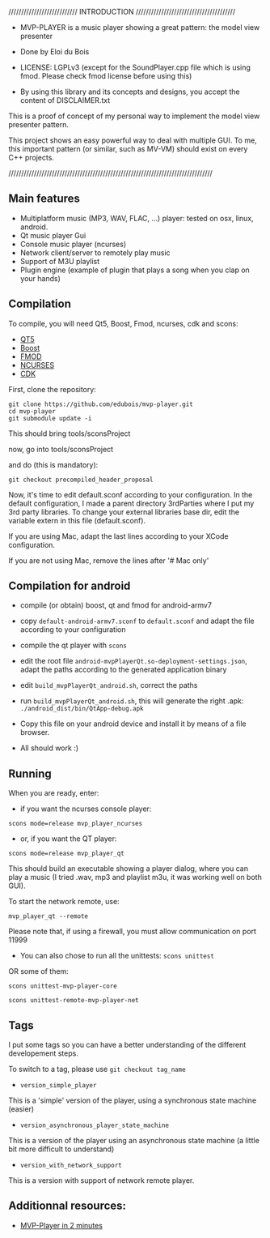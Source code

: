 /////////////////////////// INTRODUCTION ///////////////////////////////////////

* MVP-PLAYER is a music player showing a great pattern: the model view presenter

* Done by Eloi du Bois

* LICENSE: LGPLv3 (except for the SoundPlayer.cpp file which is using fmod. Please check fmod license before using this)

* By using this library and its concepts and designs, you accept the content of DISCLAIMER.txt

This is a proof of concept of my personal way to implement the 
model view presenter pattern.

This project shows an easy powerful way to deal with multiple GUI.
To me, this important pattern (or similar, such as MV-VM) should exist on every C++ projects.

////////////////////////////////////////////////////////////////////////////////

## Main features

* Multiplatform music (MP3, WAV, FLAC, ...) player: tested on osx, linux, android.
* Qt music player Gui
* Console music player (ncurses)
* Network client/server to remotely play music
* Support of M3U playlist
* Plugin engine (example of plugin that plays a song when you clap on your hands)

## Compilation

To compile, you will need Qt5, Boost, Fmod, ncurses, cdk and scons:

* [QT5](http://www.qt.io/download/)
* [Boost](http://www.boost.org/users/download/)
* [FMOD](http://www.fmod.org/)
* [NCURSES](http://ftp.gnu.org/pub/gnu/ncurses/)
* [CDK](http://invisible-island.net/cdk/)


First, clone the repository:

```
git clone https://github.com/edubois/mvp-player.git
cd mvp-player
git submodule update -i
```
This should bring tools/sconsProject

now, go into tools/sconsProject

and do (this is mandatory):

```git checkout precompiled_header_proposal```


Now, it's time to edit default.sconf according to your configuration.
In the default configuration, I made a parent directory 3rdParties where I put
my 3rd party libraries. To change your external libraries base dir, 
edit the variable extern in this file (default.sconf).

If you are using Mac, adapt the last lines according to your
XCode configuration.

If you are not using Mac, remove the lines after '# Mac only'

## Compilation for android

* compile (or obtain) boost, qt and fmod for android-armv7

* copy ```default-android-armv7.sconf``` to ```default.sconf``` and adapt the file according to your configuration

* compile the qt player with ```scons```

* edit the root file ```android-mvpPlayerQt.so-deployment-settings.json```, adapt the paths according to the generated application binary

* edit ```build_mvpPlayerQt_android.sh```, correct the paths

* run ```build_mvpPlayerQt_android.sh```, this will generate the right .apk: ```./android_dist/bin/QtApp-debug.apk```

* Copy this file on your android device and install it by means of a file browser.

* All should work :)


## Running

When you are ready, enter:

* if you want the ncurses console player:

```scons mode=release mvp_player_ncurses```

* or, if you want the QT player:

```scons mode=release mvp_player_qt```

This should build an executable showing a player dialog, where you can play a music (I tried .wav, mp3 and playlist m3u, it was working well on both GUI).

To start the network remote, use:

```mvp_player_qt --remote```

Please note that, if using a firewall, you must allow communication on port 11999

* You can also chose to run all the unittests:
```scons unittest```

OR some of them:

```scons unittest-mvp-player-core```

```scons unittest-remote-mvp-player-net```


## Tags
I put some tags so you can have a better understanding of the different developement steps.

To switch to a tag, please use ```git checkout tag_name```

* ```version_simple_player```

This is a 'simple' version of the player, using a synchronous state machine (easier)

* ```version_asynchronous_player_state_machine```

This is a version of the player using an asynchronous state machine (a little bit more difficult to understand)

* ```version_with_network_support```

This is a version with support of network remote player.

## Additionnal resources:

* [MVP-Player in 2 minutes](https://www.youtube.com/watch?v=hB-deB3Axpg)



